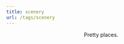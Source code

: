 ```yaml
---
title: scenery
url: /tags/scenery
---
```


<div align="center">
	<p>
        Pretty places.
	</p>
  
</div>
